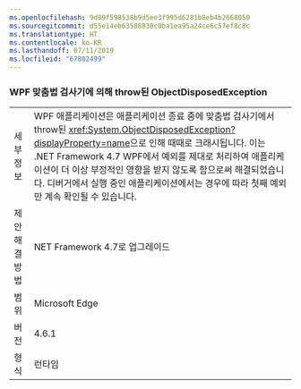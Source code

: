 ```yaml
---
ms.openlocfilehash: 9d09f598538b9d5ee3f995d6281b8eb4b2668050
ms.sourcegitcommit: d55e14eb63588830c0ba1ea95a24ce6c57ef8c8c
ms.translationtype: HT
ms.contentlocale: ko-KR
ms.lasthandoff: 07/11/2019
ms.locfileid: "67802499"
---
```

### <a name="objectdisposedexception-thrown-by-wpf-spellchecker"></a>WPF 맞춤법 검사기에 의해 throw된 ObjectDisposedException

|   |   |
|---|---|
|세부 정보|WPF 애플리케이션은 애플리케이션 종료 중에 맞춤법 검사기에서 throw된 <xref:System.ObjectDisposedException?displayProperty=name>으로 인해 때때로 크래시됩니다. 이는 .NET Framework 4.7 WPF에서 예외를 제대로 처리하여 애플리케이션이 더 이상 부정적인 영향을 받지 않도록 함으로써 해결되었습니다. 디버거에서 실행 중인 애플리케이션에서는 경우에 따라 첫째 예외만 계속 확인될 수 있습니다.|
|제안 해결 방법|NET Framework 4.7로 업그레이드|
|범위|Microsoft Edge|
|버전|4.6.1|
|형식|런타임|

